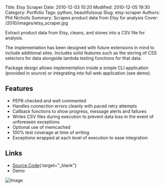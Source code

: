 Title: Etsy Scraper
Date: 2010-12-03 10:20
Modified: 2010-12-05 19:30
Category: Portfolio
Tags: python, beautifulsoup
Slug: etsy-scraper
Authors: Phil Nicholls
Summary: Scrapes product data from Etsy for analysis
Cover: /2010/images/etsy_scraper.jpg

Extract product data from Etsy, cleans, and stores into a CSV file for analysis.

The implementation has been designed with future extensions in mind to include additional sites. Includes solid features such as the storing of CSS selectors for data alongside lambda testing functions for that data.

Package design allows implementation inside a simple CLI application (provided in source) or integrating into full web application (see demo).

## Features
* PEP8 checked and well commented
* Handles connection errors cleanly with paced retry attempts
* Callback functions to show progress, message alerts and failures
* Writes CSV files during execution to prevent data loss in the event of unforeseen exceptions
* Optional use of memcached
* 100% test coverage at time of writing
* Exceptions wrapped at each level of execution to ease integration

## Links
* [Source Code](https://github.com/philjnicholls/etsy-scrape){:target="_blank"}
* Demo

![Image]({attach}images/etsy_scraper.jpg)
